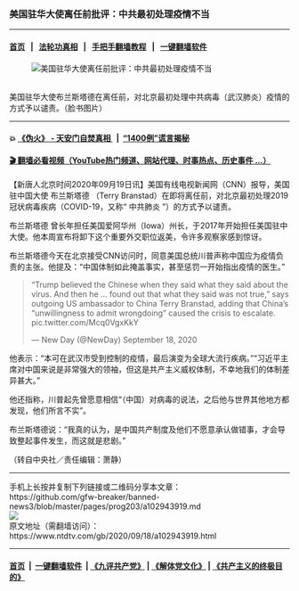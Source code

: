 ### 美国驻华大使离任前批评：中共最初处理疫情不当
------------------------

#### [首页](https://github.com/gfw-breaker/banned-news3/blob/master/README.md) &nbsp;&nbsp;|&nbsp;&nbsp; [法轮功真相](https://github.com/begood0513/basic/blob/master/README.md)  &nbsp;&nbsp;|&nbsp;&nbsp; [手把手翻墙教程](https://github.com/gfw-breaker/guides/wiki)  &nbsp;&nbsp;|&nbsp;&nbsp; [一键翻墙软件](https://github.com/gfw-breaker/nogfw/blob/master/README.md)  



<div><div class="featured_image">
 <figure>
  <img alt="美国驻华大使离任前批评：中共最初处理疫情不当" src="https://i.ntdtv.com/assets/uploads/2020/09/Terry-Branstad-800x450.jpg"/>
 </figure><br/>
 <span class="caption">
  美国驻华大使布兰斯塔德在离任前，对北京最初处理中共病毒（武汉肺炎）疫情的方式予以谴责。（脸书图片）
 </span>
</div>
</div><hr/>

#### 💥 [《伪火》 - 天安门自焚真相 ](http://158.247.195.190:10000/videos/blog/weihuo.html)&nbsp; |&nbsp; [“1400例”谎言揭秘  ](http://158.247.195.190:10000/videos/blog/jiexi1400.html)

#### [ 🎬  翻墙必看视频（YouTube热门频道、网站代理、时事热点、历史事件 ...）](https://github.com/gfw-breaker/links/blob/master/banned.md)

<div><div class="post_content" itemprop="articleBody">
 <p>
  【新唐人北京时间2020年09月19日讯】美国有线电视新闻网（CNN）报导，美国驻中国大使
  <ok href="https://www.ntdtv.com/gb/布兰斯塔德.htm">
   布兰斯塔德
  </ok>
  （Terry Branstad）在即将离任前，对北京最初处理2019冠状病毒疾病（COVID-19，又称“
  <ok href="https://www.ntdtv.com/gb/中共肺炎.htm">
   中共肺炎
  </ok>
  ”）的方式予以谴责。
 </p>
 <p>
  <ok href="https://www.ntdtv.com/gb/布兰斯塔德.htm">
   布兰斯塔德
  </ok>
  曾长年担任美国爱阿华州（Iowa）州长，于2017年开始担任美国驻中大使。他本周宣布将卸下这个重要外交职位返美，令许多观察家感到惊讶。
 </p>
 <p>
  布兰斯塔德今天在北京接受CNN访问时，同意美国总统川普声称中国应为疫情负责的主张。他提及：“中国体制如此掩盖事实，甚至惩罚一开始指出疫情的医生。”
 </p>
 <blockquote class="twitter-tweet" data-dnt="true" data-width="500">
  <p dir="ltr" lang="en">
   “Trump believed the Chinese when they said what they said about the virus. And then he … found out that what they said was not true,” says outgoing US ambassador to China Terry Branstad, adding that China’s “unwillingness to admit wrongdoing” caused the crisis to escalate.
   <ok href="https://t.co/Mcq0VgxKkY">
    pic.twitter.com/Mcq0VgxKkY
   </ok>
  </p>
  <p>
   — New Day (@NewDay)
   <ok href="https://twitter.com/NewDay/status/1306927656282329088?ref_src=twsrc%5Etfw">
    September 18, 2020
   </ok>
  </p>
 </blockquote>
 <p>
  <script async="" charset="utf-8" src="https://platform.twitter.com/widgets.js">
  </script>
 </p>
 <p>
  他表示：“本可在武汉市受到控制的疫情，最后演变为全球大流行疾病。”“习近平主席对中国来说是非常强大的领袖，但这是共产主义威权体制，不幸地我们的体制差异甚大。”
 </p>
 <p>
  他还指称，川普起先曾愿意相信“（中国）对病毒的说法，之后他与世界其他地方都发现，他们所言不实”。
 </p>
 <p>
  布兰斯塔德说：“我真的认为，是中国共产制度及他们不愿意承认做错事，才会导致整起事件发生，而这就是悲剧。”
 </p>
 <p>
  （转自中央社／责任编辑：萧静）
 </p>
 <div class="single_ad">
 </div>
</div>
</div>
<hr/>
手机上长按并复制下列链接或二维码分享本文章：<br/>
https://github.com/gfw-breaker/banned-news3/blob/master/pages/prog203/a102943919.md <br/>
<a href='https://github.com/gfw-breaker/banned-news3/blob/master/pages/prog203/a102943919.md'><img src='https://github.com/gfw-breaker/banned-news3/blob/master/pages/prog203/a102943919.md.png'/></a> <br/>
原文地址（需翻墙访问）：https://www.ntdtv.com/gb/2020/09/18/a102943919.html


------------------------
#### [首页](https://github.com/gfw-breaker/banned-news3/blob/master/README.md) &nbsp;|&nbsp; [一键翻墙软件](https://github.com/gfw-breaker/nogfw/blob/master/README.md) &nbsp;| [《九评共产党》](https://github.com/gfw-breaker/9ping.md/blob/master/README.md#九评之一评共产党是什么) | [《解体党文化》](https://github.com/gfw-breaker/jtdwh.md/blob/master/README.md) | [《共产主义的终极目的》](https://github.com/gfw-breaker/gczydzjmd.md/blob/master/README.md)


<img src='http://gfw-breaker.win/banned-news3/pages/prog203/a102943919.md' width='0px' height='0px'/>